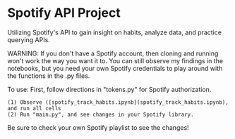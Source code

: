 # Spotify API Project
Utilizing Spotify's API to gain insight on habits, analyze data, and practice querying APIs.

WARNING: If you don't have a Spotify account, then cloning and running won't work the way you want it to. You can still observe my findings in the notebooks, but you need your own Spotify credentials to play around with the functions in the .py files.

To use:
First, follow directions in "tokens.py" for Spotify authorization.

	(1) Observe ([spotify_track_habits.ipynb](spotify_track_habits.ipynb), and run all cells 
	(2) Run "main.py", and see changes in your Spotify library.

Be sure to check your own Spotify playlist to see the changes!

